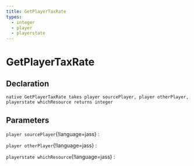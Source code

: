 ```yaml
---
title: GetPlayerTaxRate
types:
  - integer
  - player
  - playerstate
---
```


# GetPlayerTaxRate

## Declaration

```jass
native GetPlayerTaxRate takes player sourcePlayer, player otherPlayer, playerstate whichResource returns integer
```

## Parameters
`player sourcePlayer`{!language=jass}
: 

`player otherPlayer`{!language=jass}
: 

`playerstate whichResource`{!language=jass}
: 
